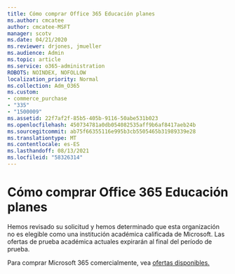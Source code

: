 ```yaml
---
title: Cómo comprar Office 365 Educación planes
ms.author: cmcatee
author: cmcatee-MSFT
manager: scotv
ms.date: 04/21/2020
ms.reviewer: drjones, jmueller
ms.audience: Admin
ms.topic: article
ms.service: o365-administration
ROBOTS: NOINDEX, NOFOLLOW
localization_priority: Normal
ms.collection: Adm_O365
ms.custom:
- commerce_purchase
- "335"
- "1500009"
ms.assetid: 22f7af2f-85b5-405b-9116-50abe531b023
ms.openlocfilehash: 450734781a0db054082535aff9b6af8417aeb24b
ms.sourcegitcommit: ab75f66355116e995b3cb5505465b31989339e28
ms.translationtype: MT
ms.contentlocale: es-ES
ms.lasthandoff: 08/13/2021
ms.locfileid: "58326314"
---
```

# <a name="how-to-purchase-office-365-education-plans"></a>Cómo comprar Office 365 Educación planes

Hemos revisado su solicitud y hemos determinado que esta organización no es elegible como una institución académica calificada de Microsoft. Las ofertas de prueba académica actuales expirarán al final del período de prueba.
  
Para comprar Microsoft 365 comercialmente, vea [ofertas disponibles.](https://go.microsoft.com/fwlink/p/?linkid=868433)  
